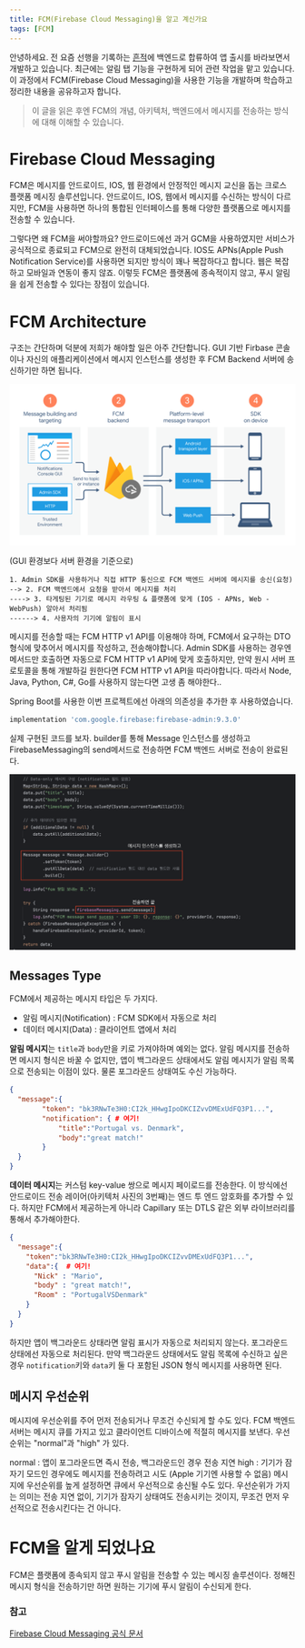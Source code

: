 ```yaml
---
title: FCM(Firebase Cloud Messaging)을 알고 계신가요
tags: [FCM]
---
```


<!--truncate-->

안녕하세요. 전 요즘 선행을 기록하는 [흔적](https://github.com/Warm-Trace/Trace_Backend)에 백엔드로 합류하여 앱 출시를 바라보면서 개발하고 있습니다. 최근에는 알림 탭 기능을 구현하게 되어 관련 작업을 맡고 있습니다. 이 과정에서 FCM(Firebase Cloud Messaging)을 사용한 기능을 개발하며 학습하고 정리한 내용을 공유하고자 합니다.

> 이 글을 읽은 후엔 FCM의 개념, 아키텍처, 백엔드에서 메시지를 전송하는 방식에 대해 이해할 수 있습니다. 


# Firebase Cloud Messaging
FCM은 메시지를 안드로이드, IOS, 웹 환경에서 안정적인 메시지 교신을 돕는 크로스 플랫폼 메시징 솔루션입니다. 안드로이드, IOS, 웹에서 메시지를 수신하는 방식이 다르지만, FCM을 사용하면 하나의 통합된 인터페이스를 통해 다양한 플랫폼으로 메시지를 전송할 수 있습니다. 

그렇다면 왜 FCM을 써야할까요? 안드로이드에선 과거 GCM을 사용하였지만 서비스가 공식적으로 종료되고 FCM으로 완전히 대체되었습니다. IOS도 APNs(Apple Push Notification Service)를 사용하면 되지만 방식이 꽤나 복잡하다고 합니다. 웹은 복잡하고 모바일과 연동이 좋지 않죠. 이렇듯 FCM은 플랫폼에 종속적이지 않고, 푸시 알림을 쉽게 전송할 수 있다는 장점이 있습니다.

# FCM Architecture
구조는 간단하며 덕분에 저희가 해야할 일은 아주 간단합니다. GUI 기반 Firbase 콘솔이나 자신의 애플리케이션에서 메시지 인스턴스를 생성한 후 FCM Backend 서버에 송신하기만 하면 됩니다. 

![FCM 아키텍처](./fcm1.png)

(GUI 환경보다 서버 환경을 기준으로)

```
1. Admin SDK를 사용하거나 직접 HTTP 통신으로 FCM 백엔드 서버에 메시지를 송신(요청)
--> 2. FCM 백엔드에서 요청을 받아서 메시지를 처리
----> 3. 타게팅된 기기로 메시지 라우팅 & 플랫폼에 맞게 (IOS - APNs, Web - WebPush) 알아서 처리됨
------> 4. 사용자의 기기에 알림이 표시
```

메시지를 전송할 때는 FCM HTTP v1 API를 이용해야 하며, FCM에서 요구하는 DTO 형식에 맞추어서 메시지를 작성하고, 전송해야합니다. Admin SDK를 사용하는 경우엔 메서드만 호출하면 자동으로 FCM HTTP v1 API에 맞게 호출하지만, 만약 원시 서버 프로토콜을 통해 개발하길 원한다면 FCM HTTP v1 API을 따라야합니다. 따라서 Node, Java, Python, C#, Go를 사용하지 않는다면 고생 좀 해야한다..

Spring Boot를 사용한 이번 프로젝트에선 아래의 의존성을 추가한 후 사용하였습니다. 

``` groovy
implementation 'com.google.firebase:firebase-admin:9.3.0'
```

실제 구현된 코드를 보자. builder를 통해 Message 인스턴스를 생성하고 FirebaseMessaging의 send메서드로 전송하면 FCM 백엔드 서버로 전송이 완료된다.

![java code](./code1.png)

## Messages Type
FCM에서 제공하는 메시지 타입은 두 가지다. 

- 알림 메시지(Notification) : FCM SDK에서 자동으로 처리
- 데이터 메시지(Data) : 클라이언트 앱에서 처리

**알림 메시지**는 `title`과 `body`만을 키로 가져야하며 예외는 없다. 알림 메시지를 전송하면 메시지 형식은 바꿀 수 없지만, 앱이 백그라운드 상태에서도 알림 메시지가 알림 목록으로 전송되는 이점이 있다. 물론 포그라운드 상태여도 수신 가능하다.

```json
{
  "message":{
        "token": "bk3RNwTe3H0:CI2k_HHwgIpoDKCIZvvDMExUdFQ3P1...",
        "notification": { # 여기!
            "title":"Portugal vs. Denmark",
            "body":"great match!"
        }
  }
}
```

**데이터 메시지**는 커스텀 key-value 쌍으로 메시지 페이로드를 전송한다. 이 방식에선 안드로이드 전송 레이어(아키텍처 사진의 3번째)는 엔드 투 엔드 암호화를 추가할 수 있다. 하지만 FCM에서 제공하는게 아니라 Capillary 또는 DTLS 같은 외부 라이브러리를 통해서 추가해야한다.

```json
{
  "message":{
    "token":"bk3RNwTe3H0:CI2k_HHwgIpoDKCIZvvDMExUdFQ3P1...",
    "data":{  # 여기!
      "Nick" : "Mario",
      "body" : "great match!",
      "Room" : "PortugalVSDenmark"
    }
  }
}
```

하지만 앱이 백그라운드 상태라면 알림 표시가 자동으로 처리되지 않는다. 포그라운드 상태에선 자동으로 처리된다. 만약 백그라운드 상태에서도 알림 목록에 수신하고 싶은 경우 `notification`키와 `data`키 둘 다 포함된 JSON 형식 메시지를 사용하면 된다. 


## 메시지 우선순위
메시지에 우선순위를 주어 먼저 전송되거나 무조건 수신되게 할 수도 있다. FCM 백엔드 서버는 메시지 큐를 가지고 있고 클라이언트 디바이스에 적절히 메시지를 보낸다. 우선순위는 "normal"과 "high" 가 있다. 

normal : 앱이 포그라운드면 즉시 전송, 백그라운드인 경우 전송 지연
high : 기기가 잠자기 모드인 경우에도 메시지를 전송하려고 시도 (Apple 기기엔 사용할 수 없음)
메시지에 우선순위를 높게 설정하면 큐에서 우선적으로 송신될 수도 있다. 우선순위가 가지는 의미는 전송 지연 없이, 기기가 잠자기 상태여도 전송시키는 것이지, 무조건 먼저 우선적으로 전송시킨다는 건 아니다.


# FCM을 알게 되었나요
FCM은 플랫폼에 종속되지 않고 푸시 알림을 전송할 수 있는 메시징 솔루션이다. 정해진 메시지 형식을 전송하기만 하면 원하는 기기에 푸시 알림이 수신되게 한다. 

### 참고
[Firebase Cloud Messaging 공식 문서](https://firebase.google.com/docs/cloud-messaging?hl=ko&_gl=1*cjtoyb*_up*MQ..*_ga*MTM3NzIxNTkzMy4xNzUzMDkxNDg5*_ga_CW55HF8NVT*czE3NTMwOTU0ODckbzIkZzAkdDE3NTMwOTU2MzckajYwJGwwJGgw)